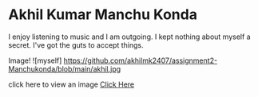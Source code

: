 # Akhil Kumar Manchu Konda

I enjoy listening to music and I am outgoing. I kept nothing about myself a secret. I've got the guts to accept things.

Image! ![myself] https://github.com/akhilmk2407/assignment2-Manchukonda/blob/main/akhil.jpg

click here to view an image [Click Here](https://github.com/akhilmk2407/assignment2-Manchukonda/blob/main/akhil.jpg)

